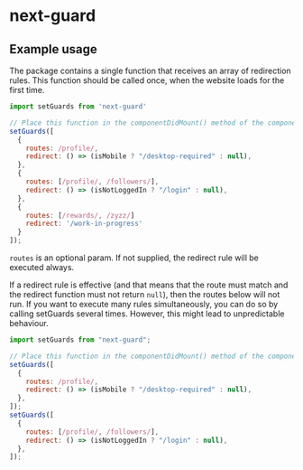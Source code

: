 # next-guard

## Example usage

The package contains a single function that receives an array of redirection rules.
This function should be called once, when the website loads for the first time.

```javascript
import setGuards from 'next-guard'

// Place this function in the componentDidMount() method of the component in _app.js
setGuards([
  {
    routes: /profile/,
    redirect: () => (isMobile ? "/desktop-required" : null),
  },
  {
    routes: [/profile/, /followers/],
    redirect: () => (isNotLoggedIn ? "/login" : null),
  },
  {
    routes: [/rewards/, /zyzz/]
    redirect: '/work-in-progress'
  }
]);
```

`routes` is an optional param. If not supplied, the redirect rule will be executed always.

If a redirect rule is effective (and that means that the route must match and the redirect function must not return `null`), then the routes below will not run. If you want to execute many rules simultaneously, you can do so by calling setGuards several times. However, this might lead to unpredictable behaviour.

```javascript
import setGuards from "next-guard";

// Place this function in the componentDidMount() method of the component in _app.js
setGuards([
  {
    routes: /profile/,
    redirect: () => (isMobile ? "/desktop-required" : null),
  },
]);
setGuards([
  {
    routes: [/profile/, /followers/],
    redirect: () => (isNotLoggedIn ? "/login" : null),
  },
]);
```
